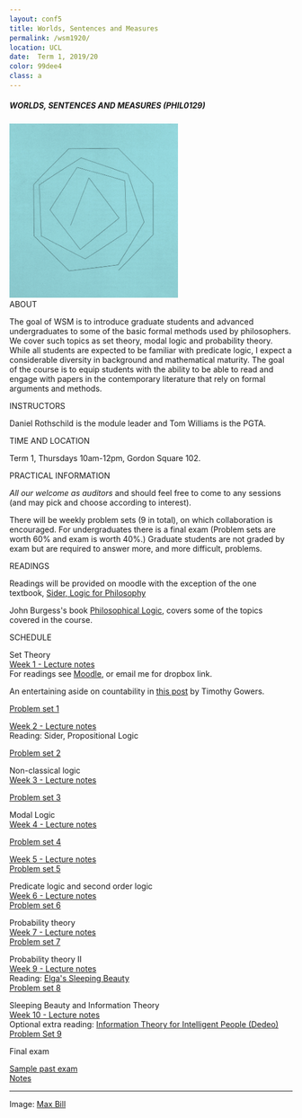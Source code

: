 ```yaml
---
layout: conf5
title: Worlds, Sentences and Measures
permalink: /wsm1920/
location: UCL
date:  Term 1, 2019/20
color: 99dee4
class: a
---
```


##### WORLDS, SENTENCES AND MEASURES (PHIL0129)

<img src="/materials/bill.jpg" width="300">

<div class="maintext" markdown="1">

<div class="title"> ABOUT </div>

The goal of WSM is to introduce graduate students and advanced undergraduates to some of the basic formal methods used by philosophers. We cover such topics as set theory, modal logic and probability theory.  While all students are expected to be familiar with predicate logic, I expect a considerable diversity in background and mathematical maturity. The goal of the course is to equip students with the ability to be able to read and engage with papers in the contemporary literature that rely on formal arguments and methods.


<div class="title"> INSTRUCTORS </div>

Daniel Rothschild is the module leader and Tom Williams is the PGTA.

<div class="title"> TIME AND LOCATION </div>

Term 1, Thursdays 10am-12pm, Gordon Square 102.

<div class="title"> PRACTICAL INFORMATION </div>

*All our welcome as auditors* and should feel free to come to any sessions (and may pick and choose according to interest).

There will be weekly problem sets  (9 in total), on which collaboration is encouraged.  For undergraduates there is a final exam (Problem sets are worth 60% and exam is worth 40%.)  Graduate students are not graded by exam but are required to answer more, and more difficult, problems.

<div class="title"> READINGS </div>

Readings will be provided on moodle with the exception of the one textbook, [Sider, Logic for Philosophy](https://www.amazon.co.uk/Logic-Philosophy-Theodore-Sider/dp/0199575584)

John Burgess's book [Philosophical Logic](https://www.amazon.co.uk/Philosophical-Princeton-Foundations-Contemporary-Philosophy/dp/0691156336), covers some of the topics covered in the course.

<p>
<div class="title"> SCHEDULE </div>
</p>

<span class="titleblack"> Set Theory </span><br>
[Week 1 - Lecture notes ](https://www.dropbox.com/s/nkr0ukf2h8hhk8g/WSM%20Set%20Theory.pdf?dl=0)<br>
For readings see [Moodle](https://moodle.ucl.ac.uk/), or email me for dropbox link.<br>

An entertaining aside on countability in [this post](https://gowers.wordpress.com/2012/05/20/a-look-at-a-few-tripos-questions-vii/) by Timothy Gowers.<br>

[Problem set 1](https://www.dropbox.com/s/y1jqr2qp3xajsww/WSMPS1.pdf?dl=0)<br>

[Week 2 - Lecture notes](https://www.dropbox.com/s/s2woswtwsqjdau4/WSM%20ST%20%2BPL.pdf?dl=0)<br>
Reading: Sider, Propositional Logic<br>


[Problem set 2](https://www.dropbox.com/s/q40ng03osydw7i6/WSM%20PS2%20%281920%29.pdf?dl=0)<br>


<span class="titleblack"> Non-classical logic </span><br>
[Week 3 - Lecture notes](https://www.dropbox.com/s/6ed8duz3f6nzcya/WSM%20NCL.pdf?dl=0)<br>

[Problem set 3](https://www.dropbox.com/s/qdz1q6b44475xxp/WSMPS3.pdf?dl=0)<br>


<span class="titleblack">Modal Logic</span><br>
[Week 4 - Lecture notes](https://www.dropbox.com/s/4lqrsz8b6luhgrz/WSM%20Modal%20Logic.pdf?dl=0)<br>

[Problem set 4](https://www.dropbox.com/s/b2q8cywutcmi1mi/WSM%20PS4%201920.pdf?dl=0)<br>

[Week 5 - Lecture notes](https://www.dropbox.com/s/ikraqvnst9jc77c/WSM%20Modal%20Logic%202.pdf?dl=0)<br>
[Problem set 5](https://www.dropbox.com/s/cxvxqqoe1i4akf9/WSM1920%20PS5.pdf?dl=0)<br>

<span class="titleblack">Predicate logic and second order logic</span><br>
[Week 6 - Lecture notes](https://www.dropbox.com/s/dzazxoju6608kex/Predicate%20and%20Second%20order.pdf?dl=0) <br>
[Problem set 6](https://www.dropbox.com/s/y1191b88sji4m6z/WSM1920%20PS%206.pdf?dl=0)<br>


<span class="titleblack">Probability theory</span><br>
[Week 7 - Lecture notes ](https://www.dropbox.com/s/ss5ex17cueesm86/WSM19-20-%20Probability.pdf?dl=0)<br>
[Problem set 7](https://www.dropbox.com/s/z6qiz4yfeozt1k7/PS%207%2019-20.pdf?dl=0)<br>


<span class="titleblack">Probability theory II</span><br>
[Week 9 - Lecture notes](https://www.dropbox.com/s/clh049ohck4pymb/WSM19-20%20-Probability%202.pdf?dl=0)<br>
Reading: [Elga's Sleeping Beauty](https://www.princeton.edu/~adame/papers/sleeping/sleeping.pdf)<br>
[Problem set 8](https://www.dropbox.com/s/9brd0o6hwpfbr2m/WSM1920%20PS8.pdf?dl=0)<br>

<span class="titleblack">Sleeping Beauty and Information Theory</span><br>
[Week 10 - Lecture notes](https://www.dropbox.com/s/fym351bbzxumcdg/WSM19-20%20-Probability%203.pdf?dl=0)<br>
Optional extra reading: [Information Theory for Intelligent People (Dedeo)](http://tuvalu.santafe.edu/~simon/it.pdf)<br>
[Problem Set 9](https://www.dropbox.com/s/vpmctlnh8qzrfdl/WSM1920%20PS9.pdf?dl=0)

<div class="title"> Final exam </div>

[Sample past exam](https://danielrothschild.com/wsmfinal1516.pdf)<br>
[Notes](https://www.dropbox.com/s/frvxxmpejtxvv9j/finalnotes2.pdf?dl=0)

---

Image: [Max Bill](https://en.wikipedia.org/wiki/Max_Bill)
